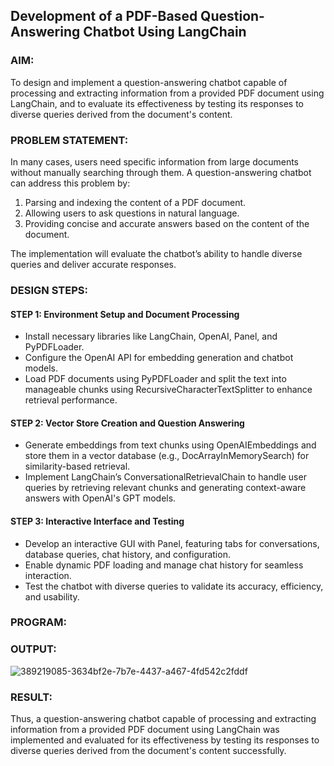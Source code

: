 ## Development of a PDF-Based Question-Answering Chatbot Using LangChain

### AIM:
To design and implement a question-answering chatbot capable of processing and extracting information from a provided PDF document using LangChain, and to evaluate its effectiveness by testing its responses to diverse queries derived from the document's content.

### PROBLEM STATEMENT:
In many cases, users need specific information from large documents without manually searching through them. A question-answering chatbot can address this problem by:

1. Parsing and indexing the content of a PDF document.
2. Allowing users to ask questions in natural language.
3. Providing concise and accurate answers based on the content of the document.
  
The implementation will evaluate the chatbot’s ability to handle diverse queries and deliver accurate responses.

### DESIGN STEPS:

#### STEP 1: Environment Setup and Document Processing
- Install necessary libraries like LangChain, OpenAI, Panel, and PyPDFLoader.
- Configure the OpenAI API for embedding generation and chatbot models.
- Load PDF documents using PyPDFLoader and split the text into manageable chunks using RecursiveCharacterTextSplitter to enhance retrieval performance.
#### STEP 2: Vector Store Creation and Question Answering
- Generate embeddings from text chunks using OpenAIEmbeddings and store them in a vector database (e.g., DocArrayInMemorySearch) for similarity-based retrieval.
- Implement LangChain’s ConversationalRetrievalChain to handle user queries by retrieving relevant chunks and generating context-aware answers with OpenAI's GPT models.
#### STEP 3: Interactive Interface and Testing
- Develop an interactive GUI with Panel, featuring tabs for conversations, database queries, chat history, and configuration.
- Enable dynamic PDF loading and manage chat history for seamless interaction.
- Test the chatbot with diverse queries to validate its accuracy, efficiency, and usability.

### PROGRAM:

### OUTPUT:
![389219085-3634bf2e-7b7e-4437-a467-4fd542c2fddf](https://github.com/user-attachments/assets/b424a8c6-bd1c-423b-8b02-ba906816d9c8)

### RESULT:
Thus, a question-answering chatbot capable of processing and extracting information from a provided PDF document using LangChain was implemented and evaluated for its effectiveness by testing its responses to diverse queries derived from the document's content successfully.
